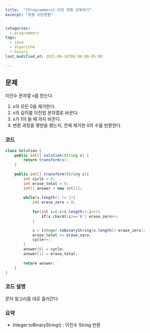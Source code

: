 ```yaml
---
title:  "[Programmers]-이진 변환 반복하기"
excerpt: "응용 이진변환"


categories:
  - programmers
tags:
  - java
  - algorithm
  - binary
last_modified_at: 2021-06-24T08:06:00-05:00

---
```


## 문제

이진수 문자열 x를 받는다.

1. x의 모든 0을 제거한다.
2. x의 길이를 이진법 문자열로 바꾼다.
3. x가 1이 될 때 까지 바꾼다.
4. 변환 과정을 몇번을 했는지, 전체 제거한 0의 수를 반환한다.

### 코드

```java
class Solution {
    public int[] solution(String s) {
        return transform(s);
    }
    
    public int[] transform(String s){
        int cycle = 0;
        int erase_total = 0;
        int[] answer = new int[2];
        
        while(s.length() != 1){
            int erase_zero = 0;
            
            for(int i=0;i<s.length();i++){
                if(s.charAt(i)=='0') erase_zero++;
            }

            s = Integer.toBinaryString(s.length()-erase_zero);
            erase_total += erase_zero;
            cycle++;
        }
        answer[0] = cycle;
        answer[1] = erase_total;
        
        return answer;
    }
}
```

### 코드 설명

문자 알고리즘 대로 흘러간다.


### 요약

- Integer.toBinaryString() : 이진수 String 반환